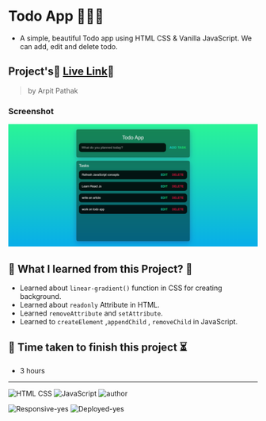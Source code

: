 # Todo App 👷‍♂️📝

- A simple, beautiful Todo app using HTML CSS & Vanilla JavaScript. We can add, edit and delete todo.

## Project's🚀 [Live Link](https://todoooo-app.netlify.app/)🔗

> by Arpit Pathak

### Screenshot

![project screenshot](./images/Todo%20by%20arpit.png)

## 📌 What I learned from this Project? 📝

- Learned about `linear-gradient()` function in CSS for creating background.
- Learned about `readonly` Attribute in HTML.
- Learned `removeAttribute` and `setAttribute`.
- Learned to `createElement` ,`appendChild` , `removeChild` in JavaScript.

## 📌 Time taken to finish this project ⏳

- 3 hours

---

![HTML CSS](https://img.shields.io/badge/HTML-CSS-orange)
![JavaScript](https://img.shields.io/badge/JavaScript-yellow)
![author](https://img.shields.io/badge/Author-Arpit--Pathak-blue)

![Responsive-yes](https://img.shields.io/badge/Responsive-yes-ecff19)
![Deployed-yes](https://img.shields.io/badge/Deployed-yes-38B2AC)
